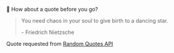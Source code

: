 📣 How about a quote before you go?

> You need chaos in your soul to give birth to a dancing star.
>
> <p>- Friedrich Nietzsche</p>

Quote requested from [Random Quotes API](https://github.com/lukePeavey/quotable)
